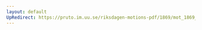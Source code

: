 ```yaml
---
layout: default
UpRedirect: https://pruto.im.uu.se/riksdagen-motions-pdf/1869/mot_1869__ak__286/mot_1869__ak__286-003.pdf
---
```

